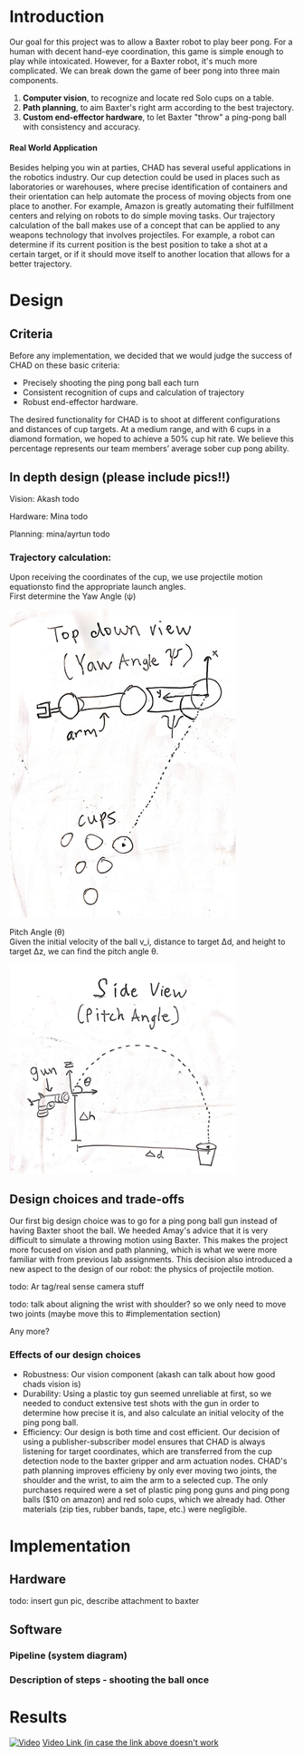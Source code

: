 
# Introduction
Our goal for this project was to allow a Baxter robot to play beer pong.
For a human with decent hand-eye coordination, this game is simple enough to play while intoxicated. However, for a Baxter robot, it's much more complicated. We can break down the game of beer pong into three main components. 

1. **Computer vision**, to recognize and locate red Solo cups on a table.
2. **Path planning**, to aim Baxter's right arm according to the best trajectory.
3. **Custom end-effector hardware**, to let Baxter "throw" a ping-pong ball with consistency and accuracy.


#### Real World Application
Besides helping you win at parties, CHAD has several useful applications in the robotics industry.
Our cup detection could be used in places such as laboratories or warehouses, where precise identification of containers and their orientation can help automate the process of moving objects from one place to another. For example, Amazon is greatly automating their fulfillment centers and relying on robots to do simple moving tasks. 
Our trajectory calculation of the ball makes use of a concept that can be applied to any weapons technology that involves projectiles. For example, a robot can determine if its current position is the best position to take a shot at a certain target, or if it should move itself to another location that allows for a better trajectory.


# Design

## Criteria
Before any implementation, we decided that we would judge the success of CHAD on these basic criteria:

- Precisely shooting the ping pong ball each turn
- Consistent recognition of cups and calculation of trajectory
- Robust end-effector hardware.

The desired functionality for CHAD is to shoot at different configurations and distances of cup targets. At a medium range, and with 6 cups in a diamond formation, we hoped to achieve a 50% cup hit rate.  We believe this percentage represents our team members’ average sober cup pong ability.

## In depth design (please include pics!!)
Vision: Akash todo
    
Hardware: Mina todo
    
Planning: mina/ayrtun todo
    
### Trajectory calculation: 
Upon receiving the coordinates of the cup, we use projectile motion equationsto find the appropriate launch angles.\
First determine the Yaw Angle (ψ)

<img src="images/yaw.jpg" width="400">

Pitch Angle (θ)\
Given the initial velocity of the ball v_i, distance to target ∆d, and height to target ∆z, we can find the pitch angle θ.

<img src="images/pitch.jpg" width="400">




## Design choices and trade-offs
Our first big design choice was to go for a ping pong ball gun instead of having Baxter shoot the ball. We heeded Amay's advice that it is very difficult to simulate a throwing motion using Baxter. This makes the project more focused on vision and path planning, which is what we were more familiar with from previous lab assignments. This decision also introduced a new aspect to the design of our robot: the physics of projectile motion.

todo: Ar tag/real sense camera stuff

todo: talk about aligning the wrist with shoulder? so we only need to move two joints (maybe move this to #implementation section)

Any more?

### Effects of our design choices
- Robustness: Our vision component (akash can talk about how good chads vision is) 
- Durability: Using a plastic toy gun seemed unreliable at first, so we needed to conduct extensive test shots with the gun in order to determine how precise it is, and also calculate an initial velocity of the ping pong ball.
- Efficiency: Our design is both time and cost efficient. Our decision of using a publisher-subscriber model ensures that CHAD is always listening for target coordinates, which are transferred from the cup detection node to the baxter gripper and arm actuation nodes. CHAD's path planning improves efficieny by only ever moving two joints, the shoulder and the wrist, to aim the arm to a selected cup. The only purchases required were a set of plastic ping pong guns and ping pong balls ($10 on amazon) and red solo cups, which we already had. Other materials (zip ties, rubber bands, tape, etc.) were negligible.


# Implementation

## Hardware
todo: insert gun pic, describe attachment to baxter
## Software

### Pipeline (system diagram)

### Description of steps - shooting the ball once


# Results
[![Video](https://img.youtube.com/vi/NxHdCN6QJ0c&feature=youtu.be/0.jpg)](https://www.youtube.com/watch?v=NxHdCN6QJ0c&feature=youtu.be)
[Video Link (in case the link above doesn't work](https://youtu.be/NxHdCN6QJ0c)






